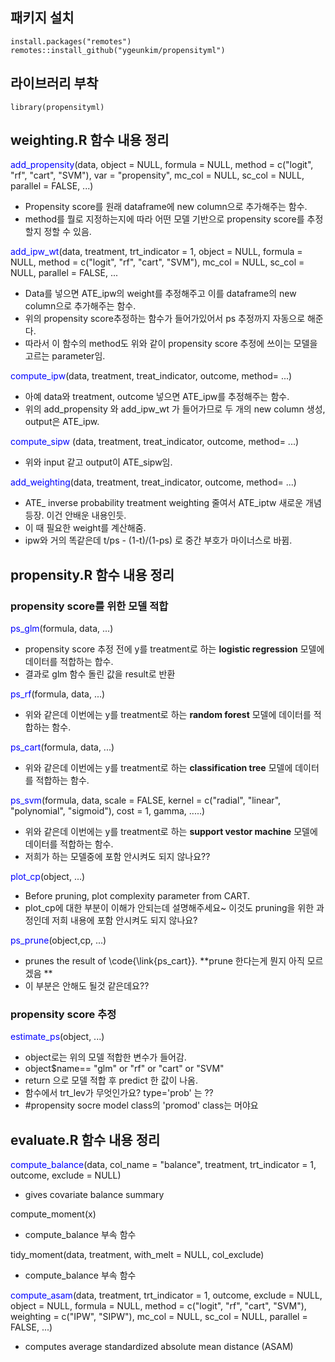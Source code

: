 ## 패키지 설치

```
install.packages("remotes")
remotes::install_github("ygeunkim/propensityml")

```

## 라이브러리 부착

```
library(propensityml)

```

## weighting.R 함수 내용 정리
<span style="color:blue">add_propensity</span>(data, object = NULL, formula = NULL, method = c("logit", "rf", "cart", "SVM"), var = "propensity", mc_col = NULL, sc_col = NULL, parallel = FALSE, ...)
 - Propensity score를 원래 dataframe에 new column으로 추가해주는 함수. 
 - method를 뭘로 지정하는지에 따라 어떤 모델 기반으로 propensity score를 추정할지 정할 수 있음.

<span style="color:blue">add_ipw_wt</span>(data, treatment, trt_indicator = 1, object = NULL, formula = NULL, method = c("logit", "rf", "cart", "SVM"), mc_col = NULL, sc_col = NULL, parallel = FALSE, ...
 - Data를 넣으면 ATE_ipw의 weight를 추정해주고 이를 dataframe의 new column으로 추가해주는 함수. 
 - 위의 propensity score추정하는 함수가 들어가있어서 ps 추정까지 자동으로 해준다. 
 - 따라서 이 함수의 method도 위와 같이 propensity score 추정에 쓰이는 모델을 고르는 parameter임.

<span style="color:blue">compute_ipw</span>(data, treatment, treat_indicator, outcome, method= ...)
 - 아예 data와 treatment, outcome 넣으면 ATE_ipw를 추정해주는 함수. 
 - 위의 add_propensity 와 add_ipw_wt 가 들어가므로 두 개의 new column 생성, output은 ATE_ipw.

<span style="color:blue">compute_sipw </span>(data, treatment, treat_indicator, outcome, method= ...)
 - 위와 input 같고 output이 ATE_sipw임.

<span style="color:blue">add_weighting</span>(data, treatment, treat_indicator, outcome, method= ...)
 - ATE_ inverse probability treatment weighting 줄여서 ATE_iptw 새로운 개념 등장. 이건 안배운 내용인듯. 
 - 이 때 필요한 weight를 계산해줌. 
 - ipw와 거의 똑같은데 t/ps - (1-t)/(1-ps) 로 중간 부호가 마이너스로 바뀜.

## propensity.R 함수 내용 정리
### propensity score를 위한 모델 적합

<span style="color:blue">ps_glm</span>(formula, data, ...)
 - propensity score 추정 전에 y를 treatment로 하는 **logistic regression** 모델에 데이터를 적합하는 합수.
 - 결과로 glm 함수 돌린 값을 result로 반환

<span style="color:blue">ps_rf</span>(formula, data, ...)
 - 위와 같은데 이번에는 y를 treatment로 하는 **random forest** 모델에 데이터를 적합하는 함수.

<span style="color:blue">ps_cart</span>(formula, data, ...)
 - 위와 같은데 이번에는 y를 treatment로 하는 **classification tree** 모델에 데이터를 적합하는 함수.

<span style="color:blue">ps_svm</span>(formula, data, scale = FALSE, kernel = c("radial", "linear", "polynomial", "sigmoid"), cost = 1, gamma, .....)
 - 위와 같은데 이번에는 y를 treatment로 하는 **support vestor machine** 모델에 데이터를 적합하는 함수.
 - 저희가 하는 모델중에 포함 안시켜도 되지 않나요?? 

<span style="color:blue">plot_cp</span>(object, ...)
 - Before pruning, plot complexity parameter from CART.
 - plot_cp에 대한 부분이 이해가 안되는데 설명해주세요~ 이것도 pruning을 위한 과정인데 저희 내용에 포함 안시켜도 되지 않나요?

<span style="color:blue">ps_prune</span>(object,cp, ...)
 - prunes the result of \code{\link{ps_cart}}. **prune 한다는게 뭔지 아직 모르겠음 **
 - 이 부분은 안해도 될것 같은데요?? 

### propensity score 추정

<span style="color:blue">estimate_ps</span>(object, ...)
 - object로는 위의 모델 적합한 변수가 들어감.
 - object$name== "glm" or "rf" or "cart" or "SVM" 
 - return 으로 모델 적합 후 predict 한 값이 나옴.
 - 함수에서 trt_lev가 무엇인가요? type='prob' 는 ?? 
 - #propensity socre model class의 'promod' class는 머야요

## evaluate.R 함수 내용 정리
<span style="color:blue">compute_balance</span>(data, col_name = "balance", treatment, trt_indicator = 1, outcome, exclude = NULL)
 - gives covariate balance summary

compute_moment(x)
 - compute_balance 부속 함수

tidy_moment(data, treatment, with_melt = NULL, col_exclude)
 - compute_balance 부속 함수
 
<span style="color:blue">compute_asam</span>(data, treatment, trt_indicator = 1, outcome, exclude = NULL,
                         object = NULL, formula = NULL, method = c("logit", "rf", "cart", "SVM"), weighting = c("IPW", "SIPW"), mc_col = NULL, sc_col = NULL, parallel = FALSE, ...)
 - computes average standardized absolute mean distance (ASAM)
                     
                         

